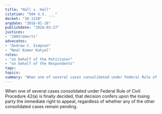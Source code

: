 ```yaml
---
title: "Hall v. Hall"
citation: "584 U.S. ___"
docket: "16-1150"
argdate: "2018-01-16"
publishdate: "2018-03-27"
justices:
- "2005roberts"
advocates:
- "Andrew C. Simpson"
- "Neal Kumar Katyal"
roles:
- "on behalf of the Petitioner"
- "on behalf of the Respondents"
tags:
topics:
summary: "When one of several cases consolidated under Federal Rule of Civil Procedure 42(a) is finally decided, that decision confers upon the losing party the immediate right to appeal, regardless of whether any of the other consolidated cases remain pending."
---
```

When one of several cases consolidated under Federal Rule of Civil Procedure 42(a) is finally decided, that decision confers upon the losing party the immediate right to appeal, regardless of whether any of the other consolidated cases remain pending.

